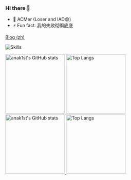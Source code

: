 ### Hi there 👋

- 🎈 ACMer (Loser and IAD😄)
- ⚡ Fun fact: 我的失败彻彻底底

[Blog (zh)](https://anak1st.github.io/blog)

![Skills](https://skillicons.dev/icons?i=github,c,cpp,cs,html,js,ts,css,py,md,bash,git,linux,vscode,electron,nodejs,react,vue,rust,wasm)

<a href="https://github-readme-stats-one-bice.vercel.app/api?username=anak1st&show_icons=true&include_all_commits=true&role=OWNER,ORGANIZATION_MEMBER#gh-light-mode-only" target="_blank">
  <img src="https://github-readme-stats-one-bice.vercel.app/api?username=anak1st&show_icons=true&include_all_commits=true&role=OWNER,ORGANIZATION_MEMBER#gh-light-mode-only" alt="anak1st's GitHub stats" height="185px">
</a>
<a href="https://github-readme-stats-one-bice.vercel.app/api/top-langs/?username=anak1st&layout=compact&langs_count=8&include_all_commits=true&role=OWNER,ORGANIZATION_MEMBER#gh-light-mode-only">
  <img src="https://github-readme-stats-one-bice.vercel.app/api/top-langs/?username=anak1st&layout=compact&langs_count=8&include_all_commits=true&role=OWNER,ORGANIZATION_MEMBER#gh-light-mode-only" alt="Top Langs" height="185px">
</a>

<a href="https://github-readme-stats-one-bice.vercel.app/api?username=anak1st&theme=calm&show_icons=true&include_all_commits=true&role=OWNER,ORGANIZATION_MEMBER#gh-dark-mode-only" target="_blank">
  <img src="https://github-readme-stats-one-bice.vercel.app/api?username=anak1st&theme=calm&show_icons=true&include_all_commits=true&role=OWNER,ORGANIZATION_MEMBER#gh-dark-mode-only" alt="anak1st's GitHub stats" height="185px">
</a>
<a href="https://github-readme-stats-one-bice.vercel.app/api/top-langs/?username=anak1st&theme=calm&layout=compact&langs_count=8&include_all_commits=true&role=OWNER,ORGANIZATION_MEMBER#gh-dark-mode-only">
  <img src="https://github-readme-stats-one-bice.vercel.app/api/top-langs/?username=anak1st&theme=calm&layout=compact&langs_count=8&include_all_commits=true&role=OWNER,ORGANIZATION_MEMBER#gh-dark-mode-only" alt="Top Langs" height="185px">
</a>
